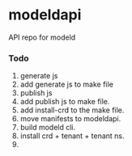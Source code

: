# modeldapi
API repo for modeld

### Todo

1. generate js
2. add generate js to make file
3. publish js
4. add publish js to make file.
5. add install-crd to the make file.
6. move manifests to modeldapi.
7. build modeld cli. 
8. install crd + tenant + tenant ns.
9.  


